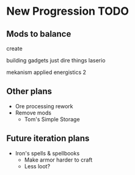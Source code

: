# New Progression TODO

## Mods to balance

create

building gadgets
just dire things
laserio

mekanism
applied energistics 2

## Other plans

- Ore processing rework
- Remove mods
  - Tom's Simple Storage

## Future iteration plans

- Iron's spells & spellbooks
  - Make armor harder to craft
  - Less loot?
